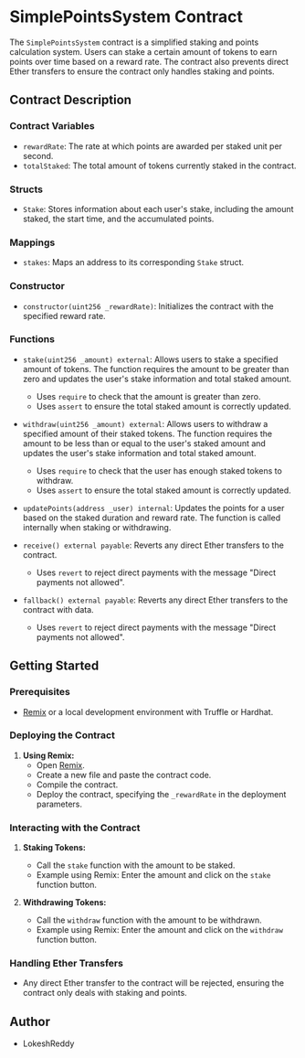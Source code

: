 # SimplePointsSystem Contract

The `SimplePointsSystem` contract is a simplified staking and points calculation system. Users can stake a certain amount of tokens to earn points over time based on a reward rate. The contract also prevents direct Ether transfers to ensure the contract only handles staking and points.

## Contract Description

### Contract Variables

- `rewardRate`: The rate at which points are awarded per staked unit per second.
- `totalStaked`: The total amount of tokens currently staked in the contract.

### Structs

- `Stake`: Stores information about each user's stake, including the amount staked, the start time, and the accumulated points.

### Mappings

- `stakes`: Maps an address to its corresponding `Stake` struct.

### Constructor

- `constructor(uint256 _rewardRate)`: Initializes the contract with the specified reward rate.

### Functions

- `stake(uint256 _amount) external`: Allows users to stake a specified amount of tokens. The function requires the amount to be greater than zero and updates the user's stake information and total staked amount.
  - Uses `require` to check that the amount is greater than zero.
  - Uses `assert` to ensure the total staked amount is correctly updated.

- `withdraw(uint256 _amount) external`: Allows users to withdraw a specified amount of their staked tokens. The function requires the amount to be less than or equal to the user's staked amount and updates the user's stake information and total staked amount.
  - Uses `require` to check that the user has enough staked tokens to withdraw.
  - Uses `assert` to ensure the total staked amount is correctly updated.

- `updatePoints(address _user) internal`: Updates the points for a user based on the staked duration and reward rate. The function is called internally when staking or withdrawing.

- `receive() external payable`: Reverts any direct Ether transfers to the contract.
  - Uses `revert` to reject direct payments with the message "Direct payments not allowed".

- `fallback() external payable`: Reverts any direct Ether transfers to the contract with data.
  - Uses `revert` to reject direct payments with the message "Direct payments not allowed".

## Getting Started

### Prerequisites

- [Remix](https://remix.ethereum.org) or a local development environment with Truffle or Hardhat.

### Deploying the Contract

1. **Using Remix:**
   - Open [Remix](https://remix.ethereum.org).
   - Create a new file and paste the contract code.
   - Compile the contract.
   - Deploy the contract, specifying the `_rewardRate` in the deployment parameters.


### Interacting with the Contract

1. **Staking Tokens:**
   - Call the `stake` function with the amount to be staked.
   - Example using Remix: Enter the amount and click on the `stake` function button.

2. **Withdrawing Tokens:**
   - Call the `withdraw` function with the amount to be withdrawn.
   - Example using Remix: Enter the amount and click on the `withdraw` function button.


### Handling Ether Transfers

- Any direct Ether transfer to the contract will be rejected, ensuring the contract only deals with staking and points.

## Author 
- LokeshReddy
